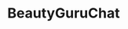 ---
title: BeautyGuruChat
crosslinks:
- MakeupAddiction
- muacjdiscussion
- dogs
- BGCCircleJerk
- shills
- 24es7d2
- The_Donald
- rupaulsdragrace
- Incels
- Shoes
- SkincareAddiction
- Drama
- avatars
- IAmA
- femalefashionadvice
- MonolidMakeup
- explainlikeimfive
- aww
---